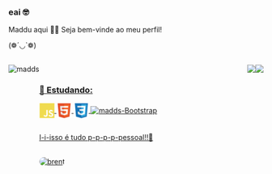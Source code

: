 ### eai 🤓 
Maddu aqui 🐱‍💻
Seja bem-vinde ao meu perfil! 

(❁´◡`❁)

##
<div>
 <img align="left" alt="madds" height="330px"  src="https://media.discordapp.net/attachments/942822236384010281/942822332739772466/Fatos_sobre_mim_-Desenhista_nao_profissional_-Ovolactovegetariana_-Cursando_tec._TI_-Apaixonada_por_anime_-Amo_animais_-Pronomes_eladela.png?width=369&height=369">
  <a href="https://github.com/maddsOwO">
  <img align= "right" img height="150em" src="https://github-readme-stats.vercel.app/api?username=maddsOwO&show_icons=true&theme=radical&include_all_commits=true&count_private=true"/>
 
 <img align= "right" img height="90em" src="https://github-readme-stats.vercel.app/api/top-langs/?username=maddsOwO&layout=compact&langs_count=7&theme=radical"/>
</div>



<div></div>


<div style="display: inline_block"><br>



<h3>🤯 Estudando: </h3>  
   
  <img align="center" alt="madds-Js" height="30" width="30" src="https://raw.githubusercontent.com/devicons/devicon/master/icons/javascript/javascript-plain.svg">
  <img align="center" alt="madds-HTML" height="30" width="30" src="https://raw.githubusercontent.com/devicons/devicon/master/icons/html5/html5-original.svg">
  <img align="center" alt="madds-CSS" height="30" width="30" src="https://raw.githubusercontent.com/devicons/devicon/master/icons/css3/css3-original.svg">   
  <img align="center" alt="madds-Bootstrap" height="30" width="100" src="https://img.shields.io/badge/Bootstrap-563D7C?style=for-the-badge&logo=bootstrap&logoColor=white">    
</div>

##
         


 <div align="left"> I-i-isso é tudo p-p-p-p-pessoal!!🐷 </div>

##



 <div>
 <img align="center" alt="brent" height="120" style="border-radius:50px;" src="https://risibank.fr/cache/stickers/d1254/125482-full.gif">
</div>





